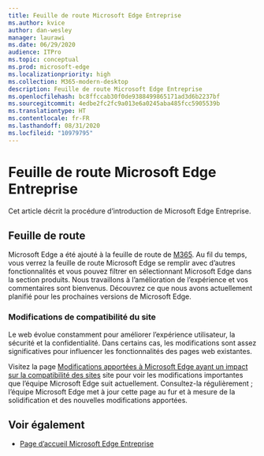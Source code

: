 ```yaml
---
title: Feuille de route Microsoft Edge Entreprise
ms.author: kvice
author: dan-wesley
manager: laurawi
ms.date: 06/29/2020
audience: ITPro
ms.topic: conceptual
ms.prod: microsoft-edge
ms.localizationpriority: high
ms.collection: M365-modern-desktop
description: Feuille de route Microsoft Edge Entreprise
ms.openlocfilehash: bc8ffccab30f0de9388499865171ad3d6b2237bf
ms.sourcegitcommit: 4edbe2fc2fc9a013e6a0245aba485fcc5905539b
ms.translationtype: HT
ms.contentlocale: fr-FR
ms.lasthandoff: 08/31/2020
ms.locfileid: "10979795"
---
```

# Feuille de route Microsoft Edge Entreprise

Cet article décrit la procédure d’introduction de Microsoft Edge Entreprise.

##  <a name="roadmap"></a>Feuille de route

Microsoft Edge a été ajouté à la feuille de route de [M365](https://www.microsoft.com/microsoft-365/roadmap?filters=&searchterms=Microsoft%2CEdge). Au fil du temps, vous verrez la feuille de route Microsoft Edge se remplir avec d’autres fonctionnalités et vous pouvez filtrer en sélectionnant Microsoft Edge dans la section produits. Nous travaillons à l’amélioration de l’expérience et vos commentaires sont bienvenus. Découvrez ce que nous avons actuellement planifié pour les prochaines versions de Microsoft Edge. 

###  <a name="site-compatibility-changes"></a>Modifications de compatibilité du site

Le web évolue constamment pour améliorer l’expérience utilisateur, la sécurité et la confidentialité. Dans certains cas, les modifications sont assez significatives pour influencer les fonctionnalités des pages web existantes.

Visitez la page [Modifications apportées à Microsoft Edge ayant un impact sur la compatibilité des sites](https://docs.microsoft.com/microsoft-edge/web-platform/site-impacting-changes) site pour voir les modifications importantes que l’équipe Microsoft Edge suit actuellement. Consultez-la régulièrement ; l’équipe Microsoft Edge met à jour cette page au fur et à mesure de la solidification et des nouvelles modifications apportées.

##  <a name="see-also"></a>Voir également

- [Page d’accueil Microsoft Edge Entreprise](https://aka.ms/EdgeEnterprise)
